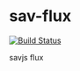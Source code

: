 # sav-flux

[![Build Status](https://travis-ci.org/savjs/sav-flux.svg?branch=master)](https://travis-ci.org/savjs/sav-flux)

savjs flux
